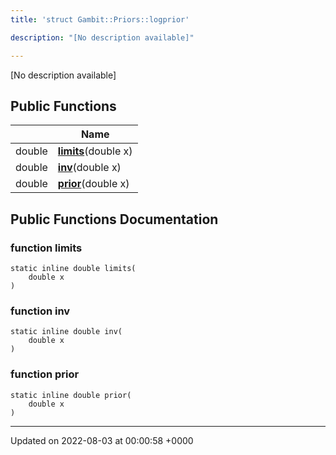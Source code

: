 ```yaml
---
title: 'struct Gambit::Priors::logprior'

description: "[No description available]"

---
```









[No description available]

## Public Functions

|                | Name           |
| -------------- | -------------- |
| double | **[limits](/documentation/code/darkbit_development/classes/structgambit_1_1priors_1_1logprior/#function-limits)**(double x) |
| double | **[inv](/documentation/code/darkbit_development/classes/structgambit_1_1priors_1_1logprior/#function-inv)**(double x) |
| double | **[prior](/documentation/code/darkbit_development/classes/structgambit_1_1priors_1_1logprior/#function-prior)**(double x) |

## Public Functions Documentation

### function limits

```
static inline double limits(
    double x
)
```


### function inv

```
static inline double inv(
    double x
)
```


### function prior

```
static inline double prior(
    double x
)
```


-------------------------------

Updated on 2022-08-03 at 00:00:58 +0000